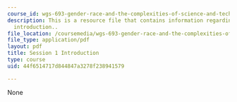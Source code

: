 ```yaml
---
course_id: wgs-693-gender-race-and-the-complexities-of-science-and-technology-a-problem-based-learning-experiment-spring-2009
description: This is a resource file that contains information regarding session 1
  introduction..
file_location: /coursemedia/wgs-693-gender-race-and-the-complexities-of-science-and-technology-a-problem-based-learning-experiment-spring-2009/44f6514717d844847a3278f238941579_MITWGS_693S09_cal01.pdf
file_type: application/pdf
layout: pdf
title: Session 1 Introduction
type: course
uid: 44f6514717d844847a3278f238941579

---
```

None